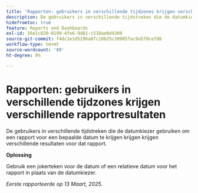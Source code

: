 ```yaml
---
title: 'Rapporten: gebruikers in verschillende tijdzones krijgen verschillende rapportresultaten'
description: De gebruikers in verschillende tijdstreken die de datumkiezer gebruiken om een rapport voor een bepaalde datum te krijgen krijgen krijgen verschillende resultaten voor dat rapport.
hidefromtoc: true
feature: Reports and Dashboards
exl-id: 56e1c820-0199-4fe6-9d81-c518ae0d4309
source-git-commit: f4dc1e1d5296a8fc10b25c30985fac9a578ce7d6
workflow-type: tm+mt
source-wordcount: '89'
ht-degree: 0%

---
```


# Rapporten: gebruikers in verschillende tijdzones krijgen verschillende rapportresultaten

De gebruikers in verschillende tijdstreken die de datumkiezer gebruiken om een rapport voor een bepaalde datum te krijgen krijgen krijgen verschillende resultaten voor dat rapport.

**Oplossing**

Gebruik een jokerteken voor de datum of een relatieve datum voor het rapport in plaats van de datumkiezer.

_Eerste rapporteerde op 13 Maart, 2025._

